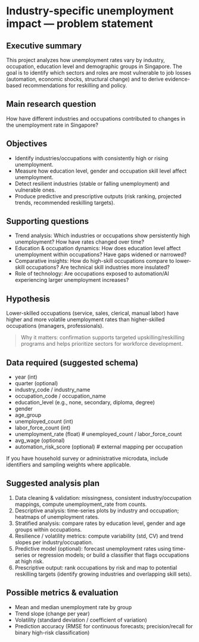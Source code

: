 # Industry-specific unemployment impact — problem statement

## Executive summary

This project analyzes how unemployment rates vary by industry, occupation, education level and demographic groups in Singapore. The goal is to identify which sectors and roles are most vulnerable to job losses (automation, economic shocks, structural change) and to derive evidence-based recommendations for reskilling and policy.

## Main research question

How have different industries and occupations contributed to changes in the unemployment rate in Singapore?

## Objectives

- Identify industries/occupations with consistently high or rising unemployment.
- Measure how education level, gender and occupation skill level affect unemployment.
- Detect resilient industries (stable or falling unemployment) and vulnerable ones.
- Produce predictive and prescriptive outputs (risk ranking, projected trends, recommended reskilling targets).

## Supporting questions

- Trend analysis: Which industries or occupations show persistently high unemployment? How have rates changed over time?
- Education & occupation dynamics: How does education level affect unemployment within occupations? Have gaps widened or narrowed?
- Comparative insights: How do high-skill occupations compare to lower-skill occupations? Are technical skill industries more insulated?
- Role of technology: Are occupations exposed to automation/AI experiencing larger unemployment increases?

## Hypothesis

Lower-skilled occupations (service, sales, clerical, manual labor) have higher and more volatile unemployment rates than higher-skilled occupations (managers, professionals).

> Why it matters: confirmation supports targeted upskilling/reskilling programs and helps prioritize sectors for workforce development.

## Data required (suggested schema)

- year (int)
- quarter (optional)
- industry_code / industry_name
- occupation_code / occupation_name
- education_level (e.g., none, secondary, diploma, degree)
- gender
- age_group
- unemployed_count (int)
- labor_force_count (int)
- unemployment_rate (float)  # unemployed_count / labor_force_count
- avg_wage (optional)
- automation_risk_score (optional)  # external mapping per occupation

If you have household survey or administrative microdata, include identifiers and sampling weights where applicable.

## Suggested analysis plan

1. Data cleaning & validation: missingness, consistent industry/occupation mappings, compute unemployment_rate from counts.
2. Descriptive analysis: time-series plots by industry and occupation; heatmaps of unemployment rates.
3. Stratified analysis: compare rates by education level, gender and age groups within occupations.
4. Resilience / volatility metrics: compute variability (std, CV) and trend slopes per industry/occupation.
5. Predictive model (optional): forecast unemployment rates using time-series or regression models; or build a classifier that flags occupations at high risk.
6. Prescriptive output: rank occupations by risk and map to potential reskilling targets (identify growing industries and overlapping skill sets).

## Possible metrics & evaluation

- Mean and median unemployment rate by group
- Trend slope (change per year)
- Volatility (standard deviation / coefficient of variation)
- Prediction accuracy (RMSE for continuous forecasts; precision/recall for binary high-risk classification)

